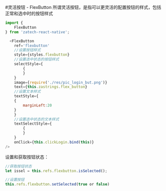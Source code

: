 #灵活按钮 - FlexButton
所谓灵活按钮，是指可以更灵活的配置按钮的样式，包括正常和选中时的按钮样式
```javascript
import {
    FlexButton
} from 'zatech-react-native';

  <FlexButton
    ref='flexbutton'
    //设置按钮样式
    style={styles.flexbutton}
    //设置选中状态的按钮样式
    selectStyle={
        {
        }
    }
    image={require('./res/pic_login_but.png')}
    text={this.zastrings.flex_button}
    //设置文本样式
    textStyle={
    {
        marginLeft:20
    }
    }
    //设置选中状态的文本样式
    textSelectStyle={
        {
        }
    }
    onClick={this.clickLogin.bind(this)}
/>
```
设置和获取按钮状态：
```javascript
//获取按钮状态
let issel = this.refs.flexbutton.isSelected();

//设置按钮
this.refs.flexbutton.setSelected(true or false)
```
